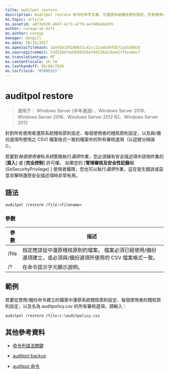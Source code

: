 ```yaml
---
title: auditpol restore
description: Auditpol restore 命令的參考文章，可還原系統稽核原則設定、所有使用者的每個使用者稽核原則設定，以及 (與/備份選項所使用之 CSV) 檔案格式一致的檔案中，所有的審核選項。
ms.topic: article
ms.assetid: ad73e520-484f-4cf1-a7f9-ae7488e9edf6
author: coreyp-at-msft
ms.author: coreyp
manager: dongill
ms.date: 10/16/2017
ms.openlocfilehash: 3a9f5b159280631c42cc22c6b59fd571a5550835
ms.sourcegitcommit: 53d526bfeddb89d28af44210a23ba417f6ce0ecf
ms.translationtype: MT
ms.contentlocale: zh-TW
ms.lasthandoff: 08/06/2020
ms.locfileid: "87895311"
---
```

# <a name="auditpol-restore"></a>auditpol restore

> 適用于： Windows Server (半年通道) 、Windows Server 2019、Windows Server 2016、Windows Server 2012 R2、Windows Server 2012

針對所有使用者還原系統稽核原則設定、每個使用者的稽核原則設定，以及與/備份選項所使用之 CSV) 檔案格式一致的檔案中的所有審核選項（以逗號分隔值 (）。

若要對*每個使用者*和*系統*策略執行*還原*作業，您必須擁有安全描述項中該物件集的 [**寫入**] 或 [**完全控制**] 許可權。 如果您的 [**管理審核及安全性記錄**檔 (SeSecurityPrivilege) ] 使用者權限，您也可以執行*還原*作業，這在發生錯誤或惡意攻擊時還原安全描述項時非常有用。

## <a name="syntax"></a>語法

```
auditpol /restore /file:<filename>
```

### <a name="parameters"></a>參數

| 參數 | 描述 |
| ------- | -------- |
| /file | 指定應該從中還原稽核原則的檔案。 檔案必須已經使用/備份選項建立，或必須與/備份選項所使用的 CSV 檔案格式一致。 |
| /? |在命令提示字元顯示說明。 |

## <a name="examples"></a>範例

若要從使用/備份命令建立的檔案中還原系統稽核原則設定、每個使用者的稽核原則設定，以及名為 auditpolicy.csv 的所有審核選項，請輸入：

```
auditpol /restore /file:c:\auditpolicy.csv
```

## <a name="additional-references"></a>其他參考資料

- [命令列語法關鍵](command-line-syntax-key.md)

- [auditpol backup](auditpol-backup.md)

- [auditpol 命令](auditpol.md)
